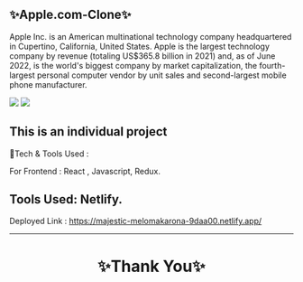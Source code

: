 ✨Apple.com-Clone✨
---
Apple Inc. is an American multinational technology company headquartered in Cupertino, California, United States. Apple is the largest technology company by revenue (totaling US$365.8 billion in 2021) and, as of June 2022, is the world's biggest company by market capitalization, the fourth-largest personal computer vendor by unit sales and second-largest mobile phone manufacturer.

<img src="https://store.storeimages.cdn-apple.com/4982/as-images.apple.com/is/store-card-40-mac-mini-202301?wid=400&hei=500&fmt=jpeg&qlt=95&.v=1670448669900"/>
<img src="https://encrypted-tbn0.gstatic.com/images?q=tbn:ANd9GcQPeXOBgvdkTe0iBTf8EINV4ummdNY2iBf_oA&usqp=CAU"/>


This is an individual project
---
💫Tech & Tools Used :

For Frontend : React , Javascript, Redux.


Tools Used: Netlify.
---
Deployed Link : https://majestic-melomakarona-9daa00.netlify.app/


----
<h1 align="center">✨Thank You✨</h1>
